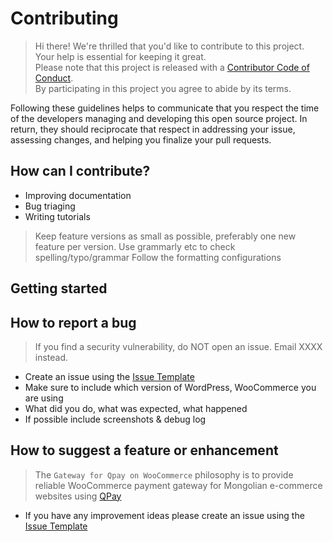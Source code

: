 # Contributing

[code-of-conduct]: CODE_OF_CONDUCT.md

>Hi there! We're thrilled that you'd like to contribute to this project. Your help is essential for keeping it great.  
>Please note that this project is released with a [Contributor Code of Conduct][code-of-conduct].  
>By participating in this project you agree to abide by its terms.  

Following these guidelines helps to communicate that you respect the time of the developers managing and developing this open source project. In return, they should reciprocate that respect in addressing your issue, assessing changes, and helping you finalize your pull requests.

## How can I contribute?

- Improving documentation
- Bug triaging
- Writing tutorials

> Keep feature versions as small as possible, preferably one new feature per version.
> Use grammarly etc to check spelling/typo/grammar 
> Follow the formatting configurations

## Getting started

## How to report a bug
> If you find a security vulnerability, do NOT open an issue. Email XXXX instead.

- Create an issue using the [Issue Template]()
- Make sure to include which version of WordPress, WooCommerce you are using
- What did you do, what was expected, what happened
- If possible include screenshots & debug log

## How to suggest a feature or enhancement
> The `Gateway for Qpay on WooCommerce` philosophy is to provide reliable WooCommerce payment gateway for Mongolian e-commerce websites using [QPay](https://qpay.mn/)

- If you have any improvement ideas please create an issue using the [Issue Template]()
